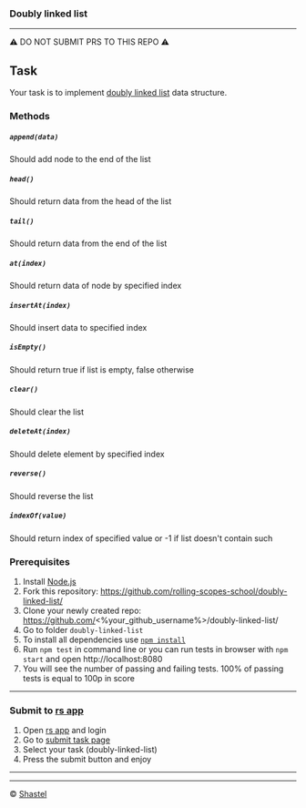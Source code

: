### Doubly linked list

---
⚠️ DO NOT SUBMIT PRS TO THIS REPO ⚠️

## Task

Your task is to implement [doubly linked list](https://en.wikipedia.org/wiki/Doubly_linked_list) data structure.

### Methods
##### `append(data)`
Should add node to the end of the list

##### `head()`
Should return data from the head of the list

##### `tail()`
Should return data from the end of the list

##### `at(index)`
Should return data of node by specified index

##### `insertAt(index)`
Should insert data to specified index

##### `isEmpty()`
Should return true if list is empty, false otherwise

##### `clear()`
Should clear the list

##### `deleteAt(index)`
Should delete element by specified index

##### `reverse()`
Should reverse the list

##### `indexOf(value)`
Should return index of specified value or -1 if list doesn't contain such

### Prerequisites
1. Install [Node.js](https://nodejs.org/en/download/)   
2. Fork this repository: https://github.com/rolling-scopes-school/doubly-linked-list/
3. Clone your newly created repo: https://github.com/<%your_github_username%>/doubly-linked-list/  
4. Go to folder `doubly-linked-list`  
5. To install all dependencies use [`npm install`](https://docs.npmjs.com/cli/install)  
6. Run `npm test` in command line or you can run tests in browser with `npm start` and open http://localhost:8080
7. You will see the number of passing and failing tests. 100% of passing tests is equal to 100p in score  

---

### Submit to [rs app](https://app.rs.school)
1. Open [rs app](https://app.rs.school) and login
2. Go to [submit task page](https://app.rs.school/course/submit-task?course=rs-2019-q3)
3. Select your task (doubly-linked-list)
4. Press the submit button and enjoy

---

---

© [Shastel](https://github.com/Shastel)
